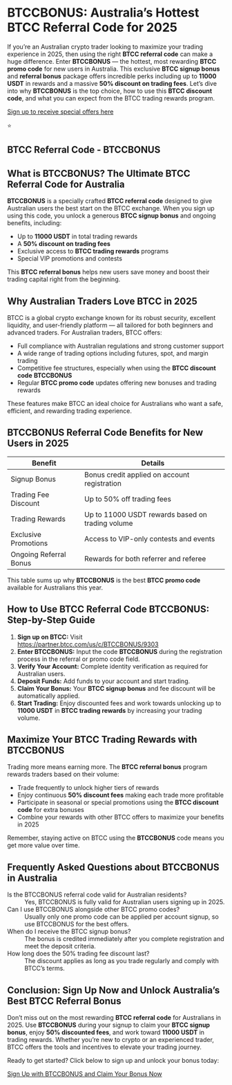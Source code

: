 
<h1>BTCCBONUS: Australia’s Hottest BTCC Referral Code for 2025</h1>
<p>If you’re an Australian crypto trader looking to maximize your trading experience in 2025, then using the right <strong>BTCC referral code</strong> can make a huge difference. Enter <strong>BTCCBONUS</strong> — the hottest, most rewarding <strong>BTCC promo code</strong> for new users in Australia. This exclusive <strong>BTCC signup bonus</strong> and <strong>referral bonus</strong> package offers incredible perks including up to <strong>11000 USDT</strong> in rewards and a massive <strong>50% discount on trading fees</strong>. Let’s dive into why <strong>BTCCBONUS</strong> is the top choice, how to use this <strong>BTCC discount code</strong>, and what you can expect from the BTCC trading rewards program.</p>
<p><a href="https://partner.btcc.com/us/c/BTCCBONUS/9303" target="_blank">Sign up to receive special offers here</a></p

<img src="https://images.mirror-media.xyz/publication-images/Poz8BlB9BgSoA-3eFI7xG.png?height=500&amp;width=1000" decoding="async" data-nimg="fill" class="css-xah9so" style="position: absolute; inset: 0px; box-sizing: border-box; padding: 0px; border: none; margin: auto; display: block; width: 0px; height: 0px; min-width: 100%; max-width: 100%; min-height: 100%; max-height: 100%;">⭐ 
<h2>BTCC Referral Code - BTCCBONUS</h2>
<h2>What is BTCCBONUS? The Ultimate BTCC Referral Code for Australia</h2>
<p><strong>BTCCBONUS</strong> is a specially crafted <strong>BTCC referral code</strong> designed to give Australian users the best start on the BTCC exchange. When you sign up using this code, you unlock a generous <strong>BTCC signup bonus</strong> and ongoing benefits, including:</p>
<ul>
<li>Up to <strong>11000 USDT</strong> in total trading rewards</li>
<li>A <strong>50% discount on trading fees</strong></li>
<li>Exclusive access to <strong>BTCC trading rewards</strong> programs</li>
<li>Special VIP promotions and contests</li>
</ul>
<p>This <strong>BTCC referral bonus</strong> helps new users save money and boost their trading capital right from the beginning.</p>
<h2>Why Australian Traders Love BTCC in 2025</h2>
<p>BTCC is a global crypto exchange known for its robust security, excellent liquidity, and user-friendly platform — all tailored for both beginners and advanced traders. For Australian traders, BTCC offers:</p>
<ul>
<li>Full compliance with Australian regulations and strong customer support</li>
<li>A wide range of trading options including futures, spot, and margin trading</li>
<li>Competitive fee structures, especially when using the <strong>BTCC discount code</strong> <strong>BTCCBONUS</strong></li>
<li>Regular <strong>BTCC promo code</strong> updates offering new bonuses and trading rewards</li>
</ul>
<p>These features make BTCC an ideal choice for Australians who want a safe, efficient, and rewarding trading experience.</p>
<h2>BTCCBONUS Referral Code Benefits for New Users in 2025</h2>
<table>
<thead>
<tr>
<th>Benefit</th>
<th>Details</th>
</tr>
</thead>
<tbody>
<tr>
<td>Signup Bonus</td>
<td>Bonus credit applied on account registration</td>
</tr>
<tr>
<td>Trading Fee Discount</td>
<td>Up to 50% off trading fees</td>
</tr>
<tr>
<td>Trading Rewards</td>
<td>Up to 11000 USDT rewards based on trading volume</td>
</tr>
<tr>
<td>Exclusive Promotions</td>
<td>Access to VIP-only contests and events</td>
</tr>
<tr>
<td>Ongoing Referral Bonus</td>
<td>Rewards for both referrer and referee</td>
</tr>
</tbody>
</table>
<p>This table sums up why <strong>BTCCBONUS</strong> is the best <strong>BTCC promo code</strong> available for Australians this year.</p>
<h2>How to Use BTCC Referral Code BTCCBONUS: Step-by-Step Guide</h2>
<ol>
<li><strong>Sign up on BTCC:</strong> Visit <a href="https://partner.btcc.com/us/c/BTCCBONUS/9303" target="_blank" rel="noopener noreferrer">https://partner.btcc.com/us/c/BTCCBONUS/9303</a></li>
<li><strong>Enter BTCCBONUS:</strong> Input the code <strong>BTCCBONUS</strong> during the registration process in the referral or promo code field.</li>
<li><strong>Verify Your Account:</strong> Complete identity verification as required for Australian users.</li>
<li><strong>Deposit Funds:</strong> Add funds to your account and start trading.</li>
<li><strong>Claim Your Bonus:</strong> Your <strong>BTCC signup bonus</strong> and fee discount will be automatically applied.</li>
<li><strong>Start Trading:</strong> Enjoy discounted fees and work towards unlocking up to <strong>11000 USDT</strong> in <strong>BTCC trading rewards</strong> by increasing your trading volume.</li>
</ol>
<h2>Maximize Your BTCC Trading Rewards with BTCCBONUS</h2>
<p>Trading more means earning more. The <strong>BTCC referral bonus</strong> program rewards traders based on their volume:</p>
<ul>
<li>Trade frequently to unlock higher tiers of rewards</li>
<li>Enjoy continuous <strong>50% discount fees</strong> making each trade more profitable</li>
<li>Participate in seasonal or special promotions using the <strong>BTCC discount code</strong> for extra bonuses</li>
<li>Combine your rewards with other BTCC offers to maximize your benefits in 2025</li>
</ul>
<p>Remember, staying active on BTCC using the <strong>BTCCBONUS</strong> code means you get more value over time.</p>
<h2>Frequently Asked Questions about BTCCBONUS in Australia</h2>
<dl>
<dt>Is the BTCCBONUS referral code valid for Australian residents?</dt>
<dd>Yes, BTCCBONUS is fully valid for Australian users signing up in 2025.</dd>
<dt>Can I use BTCCBONUS alongside other BTCC promo codes?</dt>
<dd>Usually only one promo code can be applied per account signup, so use BTCCBONUS for the best offers.</dd>
<dt>When do I receive the BTCC signup bonus?</dt>
<dd>The bonus is credited immediately after you complete registration and meet the deposit criteria.</dd>
<dt>How long does the 50% trading fee discount last?</dt>
<dd>The discount applies as long as you trade regularly and comply with BTCC’s terms.</dd>
</dl>
<h2>Conclusion: Sign Up Now and Unlock Australia’s Best BTCC Referral Bonus</h2>
<p>Don’t miss out on the most rewarding <strong>BTCC referral code</strong> for Australians in 2025. Use <strong>BTCCBONUS</strong> during your signup to claim your <strong>BTCC signup bonus</strong>, enjoy <strong>50% discounted fees</strong>, and work toward <strong>11000 USDT</strong> in trading rewards. Whether you’re new to crypto or an experienced trader, BTCC offers the tools and incentives to elevate your trading journey.</p>
<p>Ready to get started? Click below to sign up and unlock your bonus today:</p>
<p><a href="https://partner.btcc.com/us/c/BTCCBONUS/9303" class="cta-button" target="_blank" rel="noopener noreferrer">Sign Up with BTCCBONUS and Claim Your Bonus Now</a></p>
</body>
</html>
